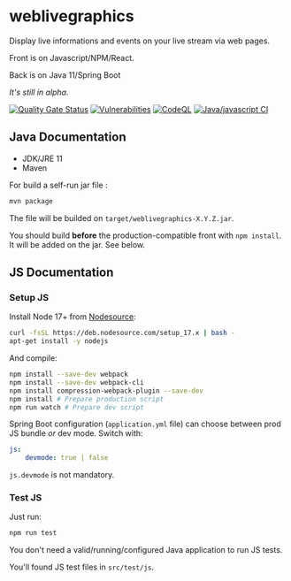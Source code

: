 # weblivegraphics

Display live informations and events on your live stream via web pages.

Front is on Javascript/NPM/React.

Back is on Java 11/Spring Boot

_It's still in alpha._

[![Quality Gate Status](https://sonarcloud.io/api/project_badges/measure?project=mediaexmachina_weblivegraphics&metric=alert_status)](https://sonarcloud.io/summary/new_code?id=mediaexmachina_weblivegraphics) 
[![Vulnerabilities](https://sonarcloud.io/api/project_badges/measure?project=mediaexmachina_weblivegraphics&metric=vulnerabilities)](https://sonarcloud.io/summary/new_code?id=mediaexmachina_weblivegraphics) 
[![CodeQL](https://github.com/mediaexmachina/weblivegraphics/actions/workflows/codeql-analysis.yml/badge.svg)](https://github.com/mediaexmachina/weblivegraphics/actions/workflows/codeql-analysis.yml) 
[![Java/javascript CI](https://github.com/mediaexmachina/weblivegraphics/actions/workflows/test-sonar.yml/badge.svg)](https://github.com/mediaexmachina/weblivegraphics/actions/workflows/test-sonar.yml)

## Java Documentation

- JDK/JRE 11
- Maven

For build a self-run jar file :

```bash
mvn package
```

The file will be builded on `target/weblivegraphics-X.Y.Z.jar`.

You should build **before** the production-compatible front with `npm install`. It will be added on the jar. See below.

## JS Documentation

### Setup JS

Install Node 17+ from [Nodesource](https://github.com/nodesource/distributions/blob/master/README.md#debinstall):

```bash
curl -fsSL https://deb.nodesource.com/setup_17.x | bash -
apt-get install -y nodejs
```

And compile:

```bash
npm install --save-dev webpack
npm install --save-dev webpack-cli
npm install compression-webpack-plugin --save-dev
npm install # Prepare production script
npm run watch # Prepare dev script
```

Spring Boot configuration (`application.yml` file) can choose between prod JS bundle _or_ dev mode.
Switch with:

```yml
js:
    devmode: true | false
```

`js.devmode` is not mandatory.

### Test JS

Just run:

```bash
npm run test
```

You don't need a valid/running/configured Java application to run JS tests.

You'll found JS test files in `src/test/js`.
